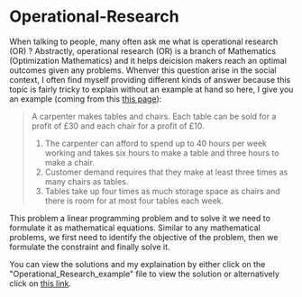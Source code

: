 # Operational-Research

When talking to people, many often ask me what is operational research (OR) ? Abstractly, operational research (OR) is a branch of Mathematics (Optimization Mathematics) and it helps deicision makers reach an optimal outcomes given any problems. Whenver this question arise in the social context, I often find myself providing different kinds of answer because this topic is fairly tricky to explain without an example at hand so here, I give you an example (coming from this [this page](http://people.brunel.ac.uk/~mastjjb/jeb/or/morelp.html)):

> A carpenter makes tables and chairs. Each table can be sold for a profit of £30 and each chair for a profit of £10.
> 1. The carpenter can afford to spend up to 40 hours per week working and takes six hours to make a table and three hours to make a chair.
> 2. Customer demand requires that they make at least three times as many chairs as tables.
> 3. Tables take up four times as much storage space as chairs and there is room for at most four tables each week.

This problem a linear programming problem and to solve it we need to formulate it as mathematical equations. Similar to any mathematical problems, we first need to identify the objective of the problem, then we formulate the constraint and finally solve it. 

You can view the solutions and my explaination by either click on the "Operational_Research_example" file to view the solution or alternatively click on [this link](https://github.com/CongThNguyen/Operational-Research/blob/main/Operational_research_example.ipynb).
